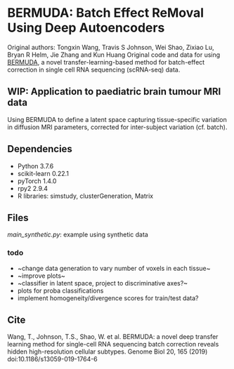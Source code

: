 # BERMUDA: Batch Effect ReMoval Using Deep Autoencoders
Original authors:
Tongxin Wang, Travis S Johnson, Wei Shao, Zixiao Lu, Bryan R Helm, Jie Zhang and Kun Huang
Original code and data for using [BERMUDA](https://genomebiology.biomedcentral.com/articles/10.1186/s13059-019-1764-6 "BERMUDA"), a novel transfer-learning-based method for batch-effect correction in single cell RNA sequencing (scRNA-seq) data.

## WIP: Application to paediatric brain tumour MRI data
Using BERMUDA to define a latent space capturing tissue-specific variation in diffusion MRI parameters, corrected for inter-subject variation (cf. batch).

## Dependencies
* Python 3.7.6
* scikit-learn 0.22.1
* pyTorch 1.4.0
* rpy2 2.9.4
* R libraries: simstudy, clusterGeneration, Matrix

## Files
*main_synthetic.py*: example using synthetic data

### todo
* ~change data generation to vary number of voxels in each tissue~
* ~improve plots~
* ~classifier in latent space, project to discriminative axes?~
* plots for proba classifications
* implement homogeneity/divergence scores for train/test data?


## Cite
Wang, T., Johnson, T.S., Shao, W. et al. BERMUDA: a novel deep transfer learning method for single-cell RNA sequencing batch correction reveals hidden high-resolution cellular subtypes. Genome Biol 20, 165 (2019) doi:10.1186/s13059-019-1764-6
